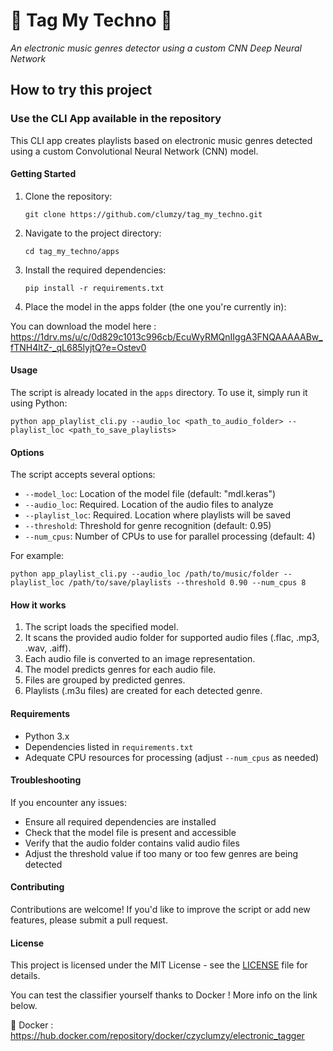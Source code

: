 # 🎵 Tag My Techno 🎵
*An electronic music genres detector using a custom CNN Deep Neural Network*

## How to try this project

### Use the CLI App available in the repository

This CLI app creates playlists based on electronic music genres detected using a custom Convolutional Neural Network (CNN) model.

#### Getting Started

1. Clone the repository:
   ```
   git clone https://github.com/clumzy/tag_my_techno.git
   ```

2. Navigate to the project directory:
   ```
   cd tag_my_techno/apps
   ```

3. Install the required dependencies:
   ```
   pip install -r requirements.txt
   ```

4. Place the model in the apps folder (the one you're currently in):

You can download the model here : https://1drv.ms/u/c/0d829c1013c996cb/EcuWyRMQnIIggA3FNQAAAAABw_fTNH4ltZ-_qL685lyjtQ?e=Ostev0

#### Usage

The script is already located in the `apps` directory. To use it, simply run it using Python:

```
python app_playlist_cli.py --audio_loc <path_to_audio_folder> --playlist_loc <path_to_save_playlists>
```

#### Options

The script accepts several options:

- `--model_loc`: Location of the model file (default: "mdl.keras")
- `--audio_loc`: Required. Location of the audio files to analyze
- `--playlist_loc`: Required. Location where playlists will be saved
- `--threshold`: Threshold for genre recognition (default: 0.95)
- `--num_cpus`: Number of CPUs to use for parallel processing (default: 4)

For example:

```
python app_playlist_cli.py --audio_loc /path/to/music/folder --playlist_loc /path/to/save/playlists --threshold 0.90 --num_cpus 8
```

#### How it works

1. The script loads the specified model.
2. It scans the provided audio folder for supported audio files (.flac, .mp3, .wav, .aiff).
3. Each audio file is converted to an image representation.
4. The model predicts genres for each audio file.
5. Files are grouped by predicted genres.
6. Playlists (.m3u files) are created for each detected genre.

#### Requirements

- Python 3.x
- Dependencies listed in `requirements.txt`
- Adequate CPU resources for processing (adjust `--num_cpus` as needed)

#### Troubleshooting

If you encounter any issues:

- Ensure all required dependencies are installed
- Check that the model file is present and accessible
- Verify that the audio folder contains valid audio files
- Adjust the threshold value if too many or too few genres are being detected

#### Contributing

Contributions are welcome! If you'd like to improve the script or add new features, please submit a pull request.

#### License

This project is licensed under the MIT License - see the [LICENSE](LICENSE) file for details.

You can test the classifier yourself thanks to Docker ! More info on the 
link below.


🐳 Docker : https://hub.docker.com/repository/docker/czyclumzy/electronic_tagger
